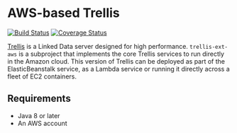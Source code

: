 # AWS-based Trellis

[![Build Status](https://travis-ci.com/trellis-ldp/trellis-ext-aws.svg?branch=master)](https://travis-ci.com/trellis-ldp/trellis-ext-aws)
[![Coverage Status](https://coveralls.io/repos/github/trellis-ldp/trellis-ext-aws/badge.svg?branch=master)](https://coveralls.io/github/trellis-ldp/trellis-ext-aws?branch=master)

[Trellis](https://github.com/trellis-ldp/trellis) is a Linked Data server designed for high performance.
`trellis-ext-aws` is a subproject that implements the core Trellis services to run directly in the Amazon cloud.
This version of Trellis can be deployed as part of the ElasticBeanstalk service,
as a Lambda service or running it directly across a fleet of EC2 containers.

## Requirements

-   Java 8 or later
-   An AWS account
